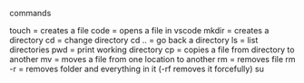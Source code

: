commands

touch = creates a file
code <nameOfFile> = opens a file in vscode
mkdir <nameOfDirectory> = creates a directory
cd <nameOfDirectory> = change directory
cd .. = go back a directory
ls = list directories
pwd = print working directory
cp <source> <destination>= copies a file from directory to another 
mv <fileName> <destination> = moves a file from one location to another
rm <nameOfFile> = removes file
rm -r <nameofDirectory> = removes folder and everything in it (-rf removes it forcefully)
su